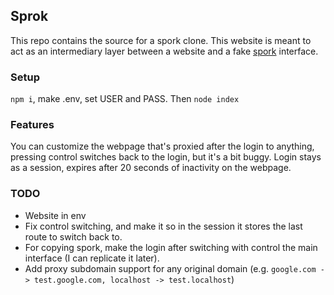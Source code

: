 ## Sprok
This repo contains the source for a spork clone. This website is meant to act as an intermediary layer between a website and a fake [spork](https://app.spork.school/) interface.

### Setup
`npm i`, make .env, set USER and PASS. Then `node index`

### Features
You can customize the webpage that's proxied after the login to anything, pressing control switches back to the login, but it's a bit buggy. Login stays as a session, expires after 20 seconds of inactivity on the webpage.

### TODO
- Website in env
- Fix control switching, and make it so in the session it stores the last route to switch back to.
- For copying spork, make the login after switching with control the main interface (I can replicate it later).
- Add proxy subdomain support for any original domain (e.g. ```google.com -> test.google.com, localhost -> test.localhost```)